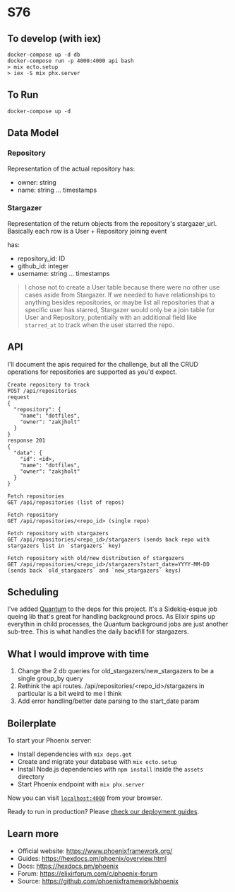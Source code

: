 # S76

## To develop (with iex)

```
docker-compose up -d db
docker-compose run -p 4000:4000 api bash
> mix ecto.setup
> iex -S mix phx.server
```

## To Run

```
docker-compose up -d
```

## Data Model

### Repository

Representation of the actual repository
has:

- owner: string
- name: string
  ... timestamps

### Stargazer

Representation of the return objects from the repository's stargazer_url. Basically each row is a User + Repository joining event

has:

- repository_id: ID
- github_id: integer
- username: string
  ... timestamps

> I chose not to create a User table because there were no other use cases aside from Stargazer. If we needed to have relationships to anything besides repositories, or maybe list all repositories that a specific user has starred, Stargazer would only be a join table for User and Repository, potentially with an additional field like `starred_at` to track when the user starred the repo.

## API

I'll document the apis required for the challenge, but all the CRUD operations for repositories are supported as you'd expect.

```
Create repository to track
POST /api/repositories
request
{
  "repository": {
    "name": "dotfiles",
    "owner": "zakjholt"
  }
}
response 201
{
  "data": {
    "id": <id>,
    "name": "dotfiles",
    "owner": "zakjholt"
  }
}

Fetch repositories
GET /api/repositories (list of repos)

Fetch repository
GET /api/repositories/<repo_id> (single repo)

Fetch repository with stargazers
GET /api/repositories/<repo_id>/stargazers (sends back repo with stargazers list in `stargazers` key)

Fetch repository with old/new distribution of stargazers
GET /api/repositories/<repo_id>/stargazers?start_date=YYYY-MM-DD (sends back `old_stargazers` and `new_stargazers` keys)
```

## Scheduling

I've added [Quantum](https://github.com/quantum-elixir/quantum-core) to the deps for this project. It's a Sidekiq-esque job queing lib that's great for handling background procs. As Elixir spins up everythin in child processes, the Quantum background jobs are just another sub-tree. This is what handles the daily backfill for stargazers.

## What I would improve with time

1. Change the 2 db queries for old_stargazers/new_stargazers to be a single group_by query
2. Rethink the api routes. /api/repositories/<repo_id>/stargazers in particular is a bit weird to me I think
3. Add error handling/better date parsing to the start_date param

## Boilerplate

To start your Phoenix server:

- Install dependencies with `mix deps.get`
- Create and migrate your database with `mix ecto.setup`
- Install Node.js dependencies with `npm install` inside the `assets` directory
- Start Phoenix endpoint with `mix phx.server`

Now you can visit [`localhost:4000`](http://localhost:4000) from your browser.

Ready to run in production? Please [check our deployment guides](https://hexdocs.pm/phoenix/deployment.html).

## Learn more

- Official website: https://www.phoenixframework.org/
- Guides: https://hexdocs.pm/phoenix/overview.html
- Docs: https://hexdocs.pm/phoenix
- Forum: https://elixirforum.com/c/phoenix-forum
- Source: https://github.com/phoenixframework/phoenix
